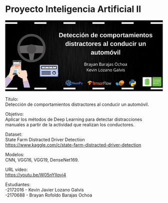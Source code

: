 # Proyecto Inteligencia Artificial II

![](https://github.com/KevinLozanoG/Proyecto-Inteligencia-Artificial-II/blob/main/Banner/Banner.png)

Título: <br>
Detección de comportamientos distractores al conducir un automóvil.

Objetivo: <br>
Aplicar los métodos de Deep Learning para detectar distracciones manuales a partir de la actividad que realizan los conductores.

Dataset: <br>
State Farm Distracted Driver Detection  <br>
https://www.kaggle.com/c/state-farm-distracted-driver-detection

Modelos: <br>
CNN, VGG16, VGG19, DenseNet169.

URL vídeo: <br>
https://youtu.be/W05nYIIqyi4

Estudiantes: <br>
-2172016 - Kevin Javier Lozano Galvis <br>
-2170688 - Brayan Rofoldo Barajas Ochoa



 

